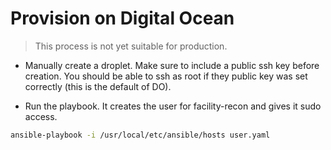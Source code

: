 # Provision on Digital Ocean

> This process is not yet suitable for production.

* Manually create a droplet. Make sure to include a public ssh key before creation. You should be able to ssh as root if they public key was set correctly (this is the default of DO).

* Run the playbook. It creates the user for facility-recon and gives it sudo access.
```sh
ansible-playbook -i /usr/local/etc/ansible/hosts user.yaml
```



